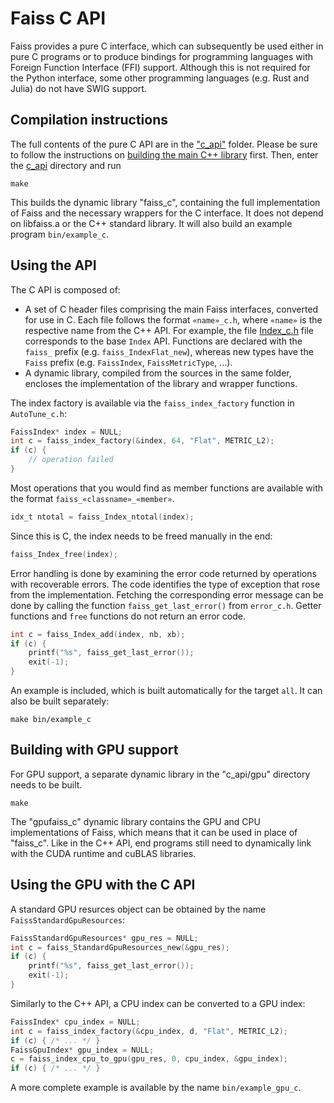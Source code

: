 Faiss C API
===========

Faiss provides a pure C interface, which can subsequently be used either in pure C programs or to produce bindings for programming languages with Foreign Function Interface (FFI) support. Although this is not required for the Python interface, some other programming languages (e.g. Rust and Julia) do not have SWIG support.

Compilation instructions
------------------------

The full contents of the pure C API are in the ["c_api"](c_api/) folder.
Please be sure to follow the instructions on [building the main C++ library](../INSTALL.md#step-1-compiling-the-c-faiss) first.
Then, enter the [c_api](c_api/) directory and run

  `make`

This builds the dynamic library "faiss_c", containing the full implementation of Faiss and the necessary wrappers for the C interface. It does not depend on libfaiss.a or the C++ standard library. It will also build an example program `bin/example_c`.

Using the API
-------------

The C API is composed of:

- A set of C header files comprising the main Faiss interfaces, converted for use in C. Each file follows the format `«name»_c.h`, where `«name»` is the respective name from the C++ API. For example, the file [Index_c.h](./Index_c.h) file corresponds to the base `Index` API. Functions are declared with the `faiss_` prefix (e.g. `faiss_IndexFlat_new`), whereas new types have the `Faiss` prefix (e.g. `FaissIndex`, `FaissMetricType`, ...).
- A dynamic library, compiled from the sources in the same folder, encloses the implementation of the library and wrapper functions.

The index factory is available via the `faiss_index_factory` function in `AutoTune_c.h`:

```c
FaissIndex* index = NULL;
int c = faiss_index_factory(&index, 64, "Flat", METRIC_L2);
if (c) {
    // operation failed
}
```

Most operations that you would find as member functions are available with the format `faiss_«classname»_«member»`.

```c
idx_t ntotal = faiss_Index_ntotal(index);
```

Since this is C, the index needs to be freed manually in the end:

```c
faiss_Index_free(index);
```

Error handling is done by examining the error code returned by operations with recoverable errors.
The code identifies the type of exception that rose from the implementation. Fetching the 
corresponding error message can be done by calling the function `faiss_get_last_error()` from
`error_c.h`. Getter functions and `free` functions do not return an error code.

```c
int c = faiss_Index_add(index, nb, xb);
if (c) {
    printf("%s", faiss_get_last_error());
    exit(-1);
}
```

An example is included, which is built automatically for the target `all`. It can also be built separately:

  `make bin/example_c`

Building with GPU support
-------------------------

For GPU support, a separate dynamic library in the "c_api/gpu" directory needs to be built.

  `make`

The "gpufaiss_c" dynamic library contains the GPU and CPU implementations of Faiss, which means that
it can be used in place of "faiss_c". Like in the C++ API, end programs still need to dynamically link
with the CUDA runtime and cuBLAS libraries.

Using the GPU with the C API
----------------------------

A standard GPU resurces object can be obtained by the name `FaissStandardGpuResources`:

```c
FaissStandardGpuResources* gpu_res = NULL;
int c = faiss_StandardGpuResources_new(&gpu_res);
if (c) {
    printf("%s", faiss_get_last_error());
    exit(-1);
}
```

Similarly to the C++ API, a CPU index can be converted to a GPU index:

```c
FaissIndex* cpu_index = NULL;
int c = faiss_index_factory(&cpu_index, d, "Flat", METRIC_L2);
if (c) { /* ... */ }
FaissGpuIndex* gpu_index = NULL;
c = faiss_index_cpu_to_gpu(gpu_res, 0, cpu_index, &gpu_index);
if (c) { /* ... */ }
```

A more complete example is available by the name `bin/example_gpu_c`.
